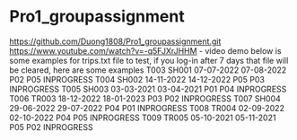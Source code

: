 # Pro1_groupassignment
https://github.com/Duong1808/Pro1_groupassignment.git
https://www.youtube.com/watch?v=-q5FJXrJHHM - video demo
below is some examples for trips.txt file to test, if you log-in after 7 days that file will be cleared, here are some examples
T003 SH001 07-07-2022 07-08-2022 P02 P05 INPROGRESS
T004 SH002 14-11-2022 14-12-2022 P05 P03 INPROGRESS
T005 SH003 03-03-2021 03-04-2021 P01 P04 INPROGRESS
T006 TR003 18-12-2022 18-01-2023 P03 P02 INPROGRESS
T007 SH004 29-06-2022 29-07-2022 P04 P01 INPROGRESS
T008 TR004 02-09-2022 02-10-2022 P04 P05 INPROGRESS
T009 TR005 05-10-2021 05-11-2021 P05 P02 INPROGRESS
